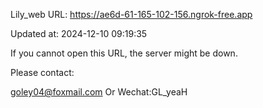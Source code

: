 Lily_web URL: https://ae6d-61-165-102-156.ngrok-free.app

Updated at: 2024-12-10 09:19:35

If you cannot open this URL, the server might be down.

Please contact: 

goley04@foxmail.com Or Wechat:GL_yeaH